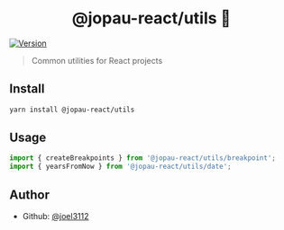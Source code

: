 <h1 align="center">@jopau-react/utils 👋</h1>
<p>
  <a href="https://www.npmjs.com/package/@jopau-react/utils" target="_blank">
    <img alt="Version" src="https://img.shields.io/npm/v/@jopau-react/utils.svg">
  </a>
</p>

> Common utilities for React projects

## Install

```sh
yarn install @jopau-react/utils
```

## Usage

```javascript
import { createBreakpoints } from '@jopau-react/utils/breakpoint';
import { yearsFromNow } from '@jopau-react/utils/date';
```

## Author

- Github: [@joel3112](https://github.com/joel3112)
